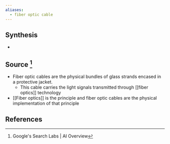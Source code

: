 ```yaml
---
aliases:
  - fiber optic cable
---
```

## Synthesis
- 
## Source [^1]
- Fiber optic cables are the physical bundles of glass strands encased in a protective jacket.
	- This cable carries the light signals transmitted through [[fiber optics]] technology
- [[Fiber optics]] is the principle and fiber optic cables are the physical implementation of that principle
## References

[^1]: Google's Search Labs | AI Overview